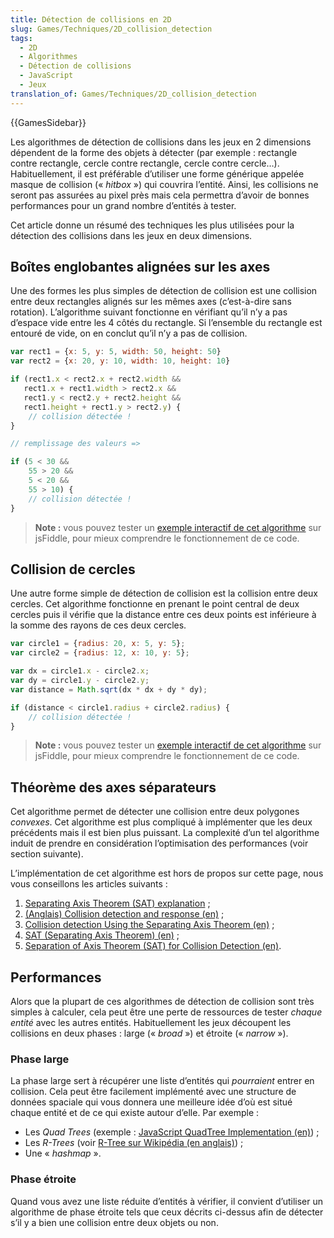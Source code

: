 ```yaml
---
title: Détection de collisions en 2D
slug: Games/Techniques/2D_collision_detection
tags:
  - 2D
  - Algorithmes
  - Détection de collisions
  - JavaScript
  - Jeux
translation_of: Games/Techniques/2D_collision_detection
---
```

{{GamesSidebar}}

Les algorithmes de détection de collisions dans les jeux en 2 dimensions dépendent de la forme des objets à détecter (par exemple&nbsp;: rectangle contre rectangle, cercle contre rectangle, cercle contre cercle…). Habituellement, il est préférable d’utiliser une forme générique appelée masque de collision («&nbsp;*hitbox*&nbsp;») qui couvrira l’entité. Ainsi, les collisions ne seront pas assurées au pixel près mais cela permettra d’avoir de bonnes performances pour un grand nombre d’entités à tester.

Cet article donne un résumé des techniques les plus utilisées pour la détection des collisions dans les jeux en deux dimensions.

## Boîtes englobantes alignées sur les axes

Une des formes les plus simples de détection de collision est une collision entre deux rectangles alignés sur les mêmes axes (c’est-à-dire sans rotation). L’algorithme suivant fonctionne en vérifiant qu’il n’y a pas d’espace vide entre les 4 côtés du rectangle. Si l’ensemble du rectangle est entouré de vide, on en conclut qu’il n’y a pas de collision.

```js
var rect1 = {x: 5, y: 5, width: 50, height: 50}
var rect2 = {x: 20, y: 10, width: 10, height: 10}

if (rect1.x < rect2.x + rect2.width &&
   rect1.x + rect1.width > rect2.x &&
   rect1.y < rect2.y + rect2.height &&
   rect1.height + rect1.y > rect2.y) {
    // collision détectée !
}

// remplissage des valeurs =>

if (5 < 30 &&
    55 > 20 &&
    5 < 20 &&
    55 > 10) {
    // collision détectée !
}
```

> **Note :** vous pouvez tester un [exemple interactif de cet algorithme](http://jsfiddle.net/knam8/) sur jsFiddle, pour mieux comprendre le fonctionnement de ce code.

## Collision de cercles

Une autre forme simple de détection de collision est la collision entre deux cercles. Cet algorithme fonctionne en prenant le point central de deux cercles puis il vérifie que la distance entre ces deux points est inférieure à la somme des rayons de ces deux cercles.

```js
var circle1 = {radius: 20, x: 5, y: 5};
var circle2 = {radius: 12, x: 10, y: 5};

var dx = circle1.x - circle2.x;
var dy = circle1.y - circle2.y;
var distance = Math.sqrt(dx * dx + dy * dy);

if (distance < circle1.radius + circle2.radius) {
    // collision détectée !
}
```

> **Note :** vous pouvez tester un [exemple interactif de cet algorithme](http://jsfiddle.net/gQ3hD/2/) sur jsFiddle, pour mieux comprendre le fonctionnement de ce code.

## Théorème des axes séparateurs

Cet algorithme permet de détecter une collision entre deux polygones _convexes_. Cet algorithme est plus compliqué à implémenter que les deux précédents mais il est bien plus puissant. La complexité d’un tel algorithme induit de prendre en considération l’optimisation des performances (voir section suivante).

L’implémentation de cet algorithme est hors de propos sur cette page, nous vous conseillons les articles suivants&nbsp;:

1. [Separating Axis Theorem (SAT) explanation](http://www.sevenson.com.au/actionscript/sat/)&nbsp;;
2. [(Anglais) Collision detection and response (en)](http://www.metanetsoftware.com/technique/tutorialA.html)&nbsp;;
3. [Collision detection Using the Separating Axis Theorem (en)](http://gamedevelopment.tutsplus.com/tutorials/collision-detection-using-the-separating-axis-theorem--gamedev-169)&nbsp;;
4. [SAT (Separating Axis Theorem) (en)](http://www.codezealot.org/archives/55)&nbsp;;
5. [Separation of Axis Theorem (SAT) for Collision Detection (en)](http://rocketmandevelopment.com/blog/separation-of-axis-theorem-for-collision-detection/).

## Performances

Alors que la plupart de ces algorithmes de détection de collision sont très simples à calculer, cela peut être une perte de ressources de tester _chaque entité_ avec les autres entités. Habituellement les jeux découpent les collisions en deux phases&nbsp;: large («&nbsp;*broad*&nbsp;») et étroite («&nbsp;*narrow*&nbsp;»).

### Phase large

La phase large sert à récupérer une liste d’entités qui _pourraient_ entrer en collision. Cela peut être facilement implémenté avec une structure de données spaciale qui vous donnera une meilleure idée d’où est situé chaque entité et de ce qui existe autour d’elle. Par exemple&nbsp;:

- Les _Quad Trees_ (exemple&nbsp;: [JavaScript QuadTree Implementation (en)](http://blogs.adobe.com/digitalmedia/2011/03/javascript-quadtree-implementation/))&nbsp;;
- Les _R-Trees_ (voir [R-Tree sur Wikipédia (en anglais)](http://en.wikipedia.org/wiki/R-tree))&nbsp;;
- Une «&nbsp;*hashmap*&nbsp;».

### Phase étroite

Quand vous avez une liste réduite d’entités à vérifier, il convient d’utiliser un algorithme de phase étroite tels que ceux décrits ci-dessus afin de détecter s’il y a bien une collision entre deux objets ou non.
